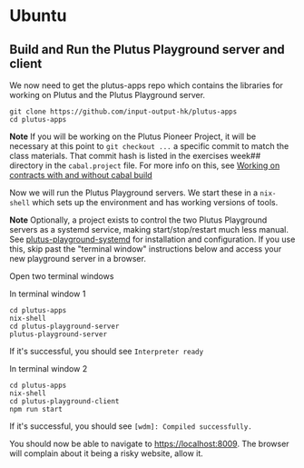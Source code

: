 # Ubuntu
## Build and Run the Plutus Playground server and client

We now need to get the plutus-apps repo which contains the libraries for
working on Plutus and the Plutus Playground server.

```ssh
git clone https://github.com/input-output-hk/plutus-apps
cd plutus-apps
```

**Note** If you will be working on the Plutus Pioneer Project, it will be
necessary at this point to `git checkout ...` a specific commit to match the
class materials. That commit hash is listed in the exercises week## directory
in the `cabal.project` file. For more info on this, see [Working on contracts with and without cabal build](https://plutus-community.readthedocs.io/en/latest/Environment/Build/CabalBuild/)

Now we will run the Plutus Playground servers. We start these in a `nix-shell`
which sets up the environment and has working versions of tools.

**Note** Optionally, a project exists to control the two Plutus Playground
servers as a systemd service, making start/stop/restart much less manual. See
[plutus-playground-systemd](https://github.com/dino-/plutus-playground-systemd)
for installation and configuration. If you use this, skip past the "terminal
window" instructions below and access your new playground server in a browser.

Open two terminal windows

In terminal window 1

```ssh
cd plutus-apps
nix-shell
cd plutus-playground-server
plutus-playground-server
```

If it's successful, you should see `Interpreter ready`

In terminal window 2

```ssh
cd plutus-apps
nix-shell
cd plutus-playground-client
npm run start
```

If it's successful, you should see `[wdm]: Compiled successfully.`

You should now be able to navigate to <https://localhost:8009>. The browser
will complain about it being a risky website, allow it.

